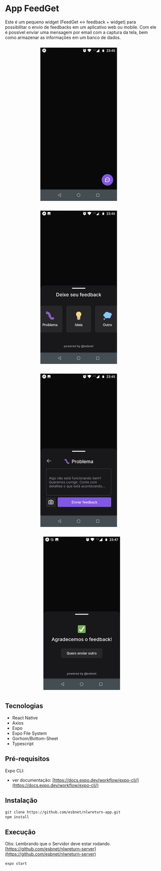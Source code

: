 # App FeedGet 

Este é um pequeno widget (FeedGet ↔  feedback + widget) para possibilitar o envio de feedbacks em um aplicativo web ou mobile. Com ele é possível enviar uma mensagem por email com a captura da tela, bem como armazenar as informações em um banco de dados.

<div style="display: flex; justify-content: center; flex-wrap: wrap; gap: 10px 20px;">
  <img src="/doc/tela01.jpeg" style="width: 50%; margin: 10px; border: 1px solid  #fff">
  </p>
  <img src="/doc/tela02.jpeg" style="width: 50%; margin: 10px; border: 1px solid  #fff">
  </p>
  <img src="/doc/tela03.jpeg" style="width: 50%; margin: 10px; border: 1px solid  #fff">
  </p>
  <img src="/doc/tela04.jpeg" style="width: 50%; margin: 10px; border: 1px solid  #fff">
</div>

## Tecnologias

- React Native
- Axios
- Expo
- Expo File System
- Gorhom/Bottom-Sheet
- Typescript

## Pré-requisitos

Expo CLI: 
  - ver documentação: [https://docs.expo.dev/workflow/expo-cli/](https://docs.expo.dev/workflow/expo-cli/)

## Instalação

```
git clone https://github.com/esbnet/nlwreturn-app.git
npm install
```

## Execução

Obs: Lembrando que o Servidor deve estar rodando. [https://github.com/esbnet/nlwreturn-server](https://github.com/esbnet/nlwreturn-server) 
```
expo start
```
